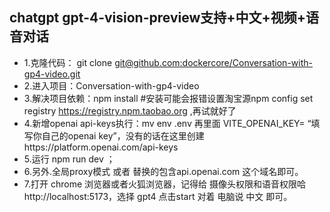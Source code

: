 
## chatgpt gpt-4-vision-preview支持+中文+视频+语音对话

- 1.克隆代码： git clone [ git@github.com:dockercore/Conversation-with-gp4-video.git](https://github.com/dockercore/Conversation-with-gp4-video.git)
- 2.进入项目：Conversation-with-gp4-video
- 3.解决项目依赖：npm install  #安装可能会报错设置淘宝源npm config set registry https://registry.npm.taobao.org ,再试就好了
- 4.新增openai api-keys执行：mv env  .env 再里面  VITE_OPENAI_KEY= “填写你自己的openai key”，没有的话在这里创建https://platform.openai.com/api-keys
- 5.运行 npm run dev ；
- 6.另外.全局proxy模式 或者 替换的包含api.openai.com 这个域名即可。
- 7.打开 chrome 浏览器或者火狐浏览器，记得给 摄像头权限和语音权限哈 http://localhost:5173，选择 gpt4 点击start 对着 电脑说 中文 即可。

